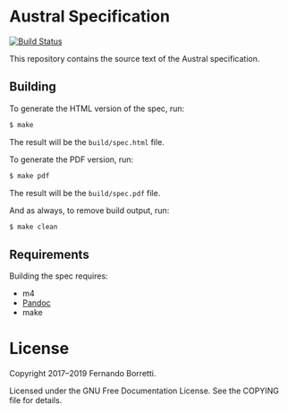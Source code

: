 # Austral Specification

[![Build Status](https://travis-ci.org/austral/specification.svg?branch=master)](https://travis-ci.org/austral/specification)

This repository contains the source text of the Austral specification.

## Building

To generate the HTML version of the spec, run:

```bash
$ make
```

The result will be the `build/spec.html` file.

To generate the PDF version, run:

```bash
$ make pdf
```

The result will be the `build/spec.pdf` file.

And as always, to remove build output, run:

```bash
$ make clean
```

## Requirements

Building the spec requires:

- m4
- [Pandoc](https://pandoc.org/)
- make

# License

Copyright 2017–2019 Fernando Borretti.

Licensed under the GNU Free Documentation License. See the COPYING file for
details.
